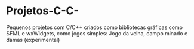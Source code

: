 # Projetos-C-C-
Pequenos projetos  com C/C++ criados como bibliotecas gráficas como SFML e wxWidgets, como jogos simples: Jogo da velha, campo minado e damas (experimental)
